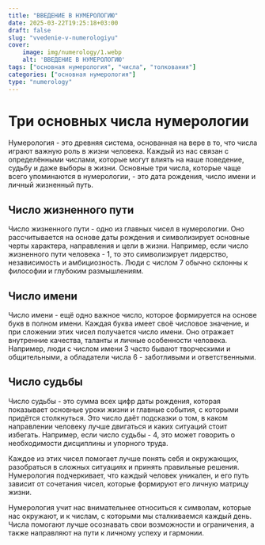 ```yaml
---
title: "ВВЕДЕНИЕ В НУМЕРОЛОГИЮ"
date: 2025-03-22T19:25:18+03:00
draft: false
slug: "vvedenie-v-numerologiyu"
cover:
    image: img/numerology/1.webp
    alt: 'ВВЕДЕНИЕ В НУМЕРОЛОГИЮ'
tags: ["основная нумерология", "числа", "толкования"]
categories: ["основная нумерология"]
type: "numerology"
---
```


# Три основных числа нумерологии

Нумерология - это древняя система, основанная на вере в то, что числа играют важную роль в жизни человека. Каждый из нас связан с определёнными числами, которые могут влиять на наше поведение, судьбу и даже выборы в жизни. Основные три числа, которые чаще всего упоминаются в нумерологии, - это дата рождения, число имени и личный жизненный путь.

## Число жизненного пути

Число жизненного пути - одно из главных чисел в нумерологии. Оно рассчитывается на основе даты рождения и символизирует основные черты характера, направления и цели в жизни. Например, если число жизненного пути человека - 1, то это символизирует лидерство, независимость и амбициозность. Люди с числом 7 обычно склонны к философии и глубоким размышлениям.

## Число имени

Число имени - ещё одно важное число, которое формируется на основе букв в полном имени. Каждая буква имеет своё числовое значение, и при сложении этих чисел получается число имени. Оно отражает внутренние качества, таланты и личные особенности человека. Например, люди с числом имени 3 часто бывают творческими и общительными, а обладатели числа 6 - заботливыми и ответственными.

## Число судьбы

Число судьбы - это сумма всех цифр даты рождения, которая показывает основные уроки жизни и главные события, с которыми придётся столкнуться. Это число даёт подсказки о том, в каком направлении человеку лучше двигаться и каких ситуаций стоит избегать. Например, если число судьбы - 4, это может говорить о необходимости дисциплины и упорного труда.

Каждое из этих чисел помогает лучше понять себя и окружающих, разобраться в сложных ситуациях и принять правильные решения. Нумерология подчеркивает, что каждый человек уникален, и его путь зависит от сочетания чисел, которые формируют его личную матрицу жизни.

Нумерология учит нас внимательнее относиться к символам, которые нас окружают, и к числам, с которыми мы сталкиваемся каждый день. Числа помогают лучше осознавать свои возможности и ограничения, а также направляют на пути к личному успеху и гармонии.
